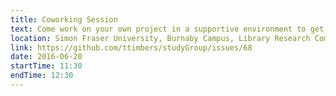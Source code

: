 ```yaml
---
title: Coworking Session
text: Come work on your own project in a supportive environment to get (and give) help from your peers!
location: Simon Fraser University, Burnaby Campus, Library Research Commons
link: https://github.com/ttimbers/studyGroup/issues/68
date: 2016-06-20
startTime: 11:30
endTime: 12:30
---
```

